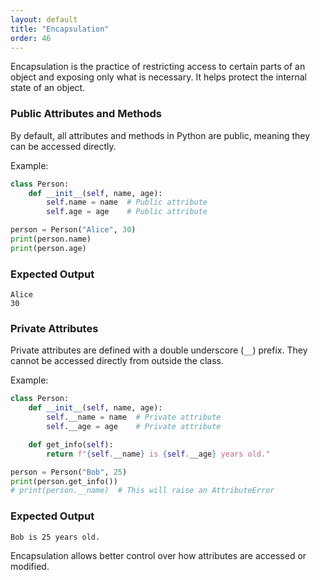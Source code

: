 ```yaml
---
layout: default
title: "Encapsulation"
order: 46
---
```


Encapsulation is the practice of restricting access to certain parts of an object and exposing only what is necessary. It helps protect the internal state of an object.

### Public Attributes and Methods

By default, all attributes and methods in Python are public, meaning they can be accessed directly.

Example:

```python
class Person:
    def __init__(self, name, age):
        self.name = name  # Public attribute
        self.age = age    # Public attribute

person = Person("Alice", 30)
print(person.name)
print(person.age)
```

### Expected Output

```plaintext
Alice
30
```

### Private Attributes

Private attributes are defined with a double underscore (`__`) prefix. They cannot be accessed directly from outside the class.

Example:

```python
class Person:
    def __init__(self, name, age):
        self.__name = name  # Private attribute
        self.__age = age    # Private attribute

    def get_info(self):
        return f"{self.__name} is {self.__age} years old."

person = Person("Bob", 25)
print(person.get_info())
# print(person.__name)  # This will raise an AttributeError
```

### Expected Output

```plaintext
Bob is 25 years old.
```

Encapsulation allows better control over how attributes are accessed or modified.